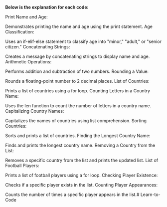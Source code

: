 **Below is the explanation for each code:**

Print Name and Age:

Demonstrates printing the name and age using the print statement.
Age Classification:

Uses an if-elif-else statement to classify age into "minor," "adult," or "senior citizen."
Concatenating Strings:

Creates a message by concatenating strings to display name and age.
Arithmetic Operations:

Performs addition and subtraction of two numbers.
Rounding a Value:

Rounds a floating-point number to 2 decimal places.
List of Countries:

Prints a list of countries using a for loop.
Counting Letters in a Country Name:

Uses the len function to count the number of letters in a country name.
Capitalizing Country Names:

Capitalizes the names of countries using list comprehension.
Sorting Countries:

Sorts and prints a list of countries.
Finding the Longest Country Name:

Finds and prints the longest country name.
Removing a Country from the List:

Removes a specific country from the list and prints the updated list.
List of Football Players:

Prints a list of football players using a for loop.
Checking Player Existence:

Checks if a specific player exists in the list.
Counting Player Appearances:

Counts the number of times a specific player appears in the list.# Learn-to-Code
